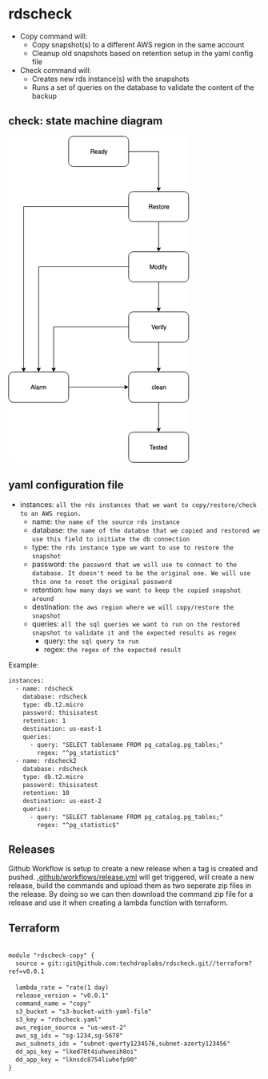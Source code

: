 # rdscheck
+ Copy command will:
    - Copy snapshot(s) to a different AWS region in the same account
    - Cleanup old snapshots based on retention setup in the yaml config file
+ Check command will:
    - Creates new rds instance(s) with the snapshots
    - Runs a set of queries on the database to validate the content of the backup


## check: state machine diagram

![state machine](/img/state-machine.png)

## yaml configuration file

+ instances: `all the rds instances that we want to copy/restore/check to an AWS region.`
    - name: `the name of the source rds instance`
    - database: `the name of the databse that we copied and restored we use this field to initiate the db connection`
    - type: `the rds instance type we want to use to restore the snapshot`
    - password: `the password that we will use to connect to the database. It doesn't need to be the original one. We will use this one to reset the original password`
    - retention: `how many days we want to keep the copied snapshot around`
    - destination: `the aws region where we will copy/restore the snapshot`
    - queries: `all the sql queries we want to run on the restored snapshot to validate it and the expected results as regex`
      - query: `the sql query to run`
      - regex: `the regex of the expected result`

Example:
```
instances:
  - name: rdscheck
    database: rdscheck
    type: db.t2.micro
    password: thisisatest
    retention: 1
    destination: us-east-1
    queries:
      - query: "SELECT tablename FROM pg_catalog.pg_tables;"
        regex: "^pg_statistic$"
  - name: rdscheck2
    database: rdscheck
    type: db.t2.micro
    password: thisisatest
    retention: 10
    destination: us-east-2
    queries:
      - query: "SELECT tablename FROM pg_catalog.pg_tables;"
        regex: "^pg_statistic$"
```

## Releases

Github Workflow is setup to create a new release when a tag is created and pushed.
[.github/workflows/release.yml](.github/workflows/release.yml) will get triggered, will create a new release, build the commands and upload them as two seperate zip files in the release.
By doing so we can then download the command zip file for a release and use it when creating a lambda function with terraform.

## Terraform

```hcl

module "rdscheck-copy" {
  source = git::git@github.com:techdroplabs/rdscheck.git//terraform?ref=v0.0.1

  lambda_rate = "rate(1 day)
  release_version = "v0.0.1"
  command_name = "copy"
  s3_bucket = "s3-bucket-with-yaml-file"
  s3_key = "rdscheck.yaml"
  aws_region_source = "us-west-2"
  aws_sg_ids = "sg-1234,sg-5678"
  aws_subnets_ids = "subnet-qwerty1234576,subnet-azerty123456"
  dd_api_key = "lked78t4iuhweoih8oi"
  dd_app_key = "lknsdc8754liwhefp90"
}

```
